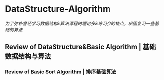 # DataStructure-Algorithm
*为了弥补曾经学习数据结构&算法课程时理论多&练习少的特点，巩固复习一些基础的算法*
## Review of DataStructure&amp;Basic Algorithm | 基础数据结构与算法
### Review of Basic Sort Algorithm | 排序基础算法
